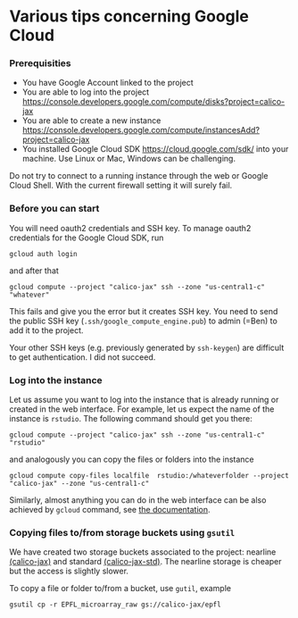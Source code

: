 # Various tips concerning Google Cloud

### Prerequisities

* You have Google Account linked to the project
* You are able to log into the project https://console.developers.google.com/compute/disks?project=calico-jax
* You are able to create a new instance https://console.developers.google.com/compute/instancesAdd?project=calico-jax
* You installed Google Cloud SDK https://cloud.google.com/sdk/ into your machine. Use Linux or Mac, Windows can be challenging. 

Do not try to connect to a running instance through the web or Google Cloud Shell. With the current firewall setting it will surely fail.

### Before you can start

You will need oauth2 credentials and SSH key. To manage oauth2 credentials for the Google Cloud SDK, run

```
gcloud auth login
```

and after that 

```
gcloud compute --project "calico-jax" ssh --zone "us-central1-c" "whatever"
```

This fails and give you the error but it creates SSH key. You need to send the public SSH key (`.ssh/google_compute_engine.pub`) to admin (=Ben) to add it to the project. 

Your other SSH keys (e.g. previously generated by `ssh-keygen`) are difficult to get authentication. I did not succeed. 

### Log into the instance

Let us assume you want to log into the instance that is already running or created in the web interface. For example, let us expect the name of the instance is `rstudio`. The following command should get you there:

```
gcloud compute --project "calico-jax" ssh --zone "us-central1-c" "rstudio"
```

and analogously you can copy the files or folders into the instance 

```
gcloud compute copy-files localfile  rstudio:/whateverfolder --project "calico-jax" --zone "us-central1-c"
```

Similarly, almost anything you can do in the web interface can be also achieved by `gcloud` command, see [the documentation](https://cloud.google.com/sdk/cloudplatform).

### Copying files to/from storage buckets using `gsutil`

We have created two storage buckets associated to the project: nearline [(calico-jax)](https://console.cloud.google.com/storage/browser/calico-jax/?project=calico-jax) and standard [(calico-jax-std)](https://console.cloud.google.com/storage/browser/calico-jax-std/?project=calico-jax). The nearline storage is cheaper but the access is slightly slower.

To copy a file or folder to/from a bucket, use `gutil`, example

```
gsutil cp -r EPFL_microarray_raw gs://calico-jax/epfl
```
